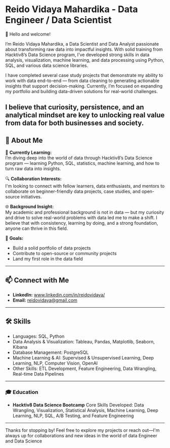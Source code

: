 # Reido Vidaya Mahardika - Data Engineer / Data Scientist

👋 Hello and welcome!

I’m Reido Vidaya Mahardika, a Data Scientist and Data Analyst passionate about transforming raw data into impactful insights. With solid training from Hacktiv8’s Data Science program, I’ve developed strong skills in data analysis, visualization, machine learning, and data processing using Python, SQL, and various data science libraries.

I have completed several case study projects that demonstrate my ability to work with data end-to-end — from data cleaning to generating actionable insights that support decision-making. Currently, I’m focused on expanding my portfolio and building data-driven solutions for real-world challenges.

I believe that curiosity, persistence, and an analytical mindset are key to unlocking real value from data for both businesses and society.
---

## 🚀 About Me

🌱 **Currently Learning:**  
I’m diving deep into the world of data through Hacktiv8’s Data Science program — learning Python, SQL, statistics, machine learning, and how to turn raw data into insights.

🔍 **Collaboration Interests:**  
I'm looking to connect with fellow learners, data enthusiasts, and mentors to collaborate on beginner-friendly data projects, case studies, and open-source initiatives.

🌐 **Background Insight:**  
My academic and professional background is not in data — but my curiosity and drive to solve real-world problems with data led me to make a shift. I believe that with consistency, learning by doing, and a strong foundation, anyone can thrive in this field.

🚀 **Goals:**  
- Build a solid portfolio of data projects  
- Contribute to open-source or community projects  
- Land my first role in the data field

---

## 📫 Connect with Me

- **LinkedIn:** www.linkedin.com/in/reidovidaya/
- **Email:** reidovidaya@gmail.com
---

## 🛠 Skills
- Languages: SQL, Python
- Data Analysis & Visualization: Tableau, Pandas, Matplotlib, Seaborn, Kibana 
- Database Management: PostgreSQL
- Machine Learning & AI: Supervised & Unsupervised Learning, Deep Learning, NLP, Computer Vision, OpenAI
- Other Skills: ETL Development, Feature Engineering, Data Wrangling, Real-time Data Pipelines
---

### 🎓 Education
- **Hacktiv8 Data Science Bootcamp**
Core Skills Developed: Data Wrangling, Visualization, Statistical Analysis, Machine Learning, Deep Learning, NLP, SQL, A/B Testing, and Feature Engineering

---

Thanks for stopping by! Feel free to explore my projects or reach out—I'm always up for collaborations and new ideas in the world of data Engineer and Data Science